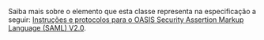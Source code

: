 Saiba mais sobre o elemento que esta classe representa na especificação a seguir: [Instruções e protocolos para o OASIS Security Assertion Markup Language (SAML) V2.0](https://docs.oasis-open.org/security/saml/v2.0/saml-core-2.0-os.pdf).
